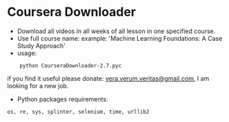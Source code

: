 # Coursera Downloader

- Download all videos in all weeks of all lesson in one specified course.
- Use full course name:
  example: 'Machine Learning Foundations: A Case Study Approach'
- usage:
```
    python CourseraDownloader-2.7.pyc
```
if you find it useful please donate: vera.verum.veritas@gmail.com, I am looking for a new job.
- Python packages requirements:
```
os, re, sys, splinter, selenium, time, urllib2
```
